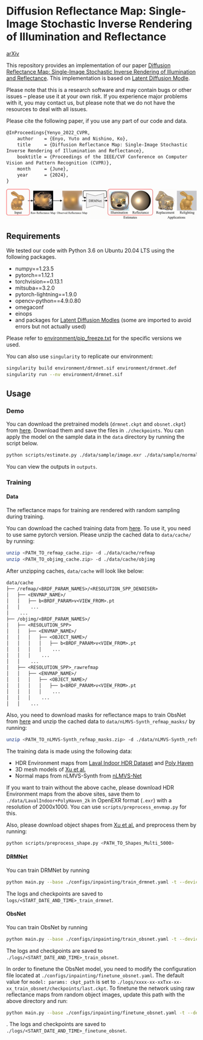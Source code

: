 # Diffusion Reflectance Map: Single-Image Stochastic Inverse Rendering of Illumination and Reflectance
[arXiv](https://arxiv.org/abs/2312.04529)

This repository provides an implementation of our paper [Diffusion Reflectance Map: Single-Image Stochastic Inverse Rendering of Illumination and Reflectance](https://arxiv.org/abs/2312.04529).
This implementation is based on [Latent Diffusion Modle](https://github.com/CompVis/latent-diffusion/).

Please note that this is a research software and may contain bugs or other issues – please use it at your own risk. If you experience major problems with it, you may contact us, but please note that we do not have the resources to deal with all issues.

Please cite the following paper, if you use any part of our code and data.
```
@InProceedings{Yenyo_2022_CVPR,
    author    = {Enyo, Yuto and Nishino, Ko},
    title     = {Diffusion Reflectance Map: Single-Image Stochastic Inverse Rendering of Illumination and Reflectance},
    booktitle = {Proceedings of the IEEE/CVF Conference on Computer Vision and Pattern Recognition (CVPR)},
    month     = {June},
    year      = {2024},
}
```

![drmnet_overall](assets/drmnet_overall.gif)

## Requirements

We tested our code with Python 3.6 on Ubuntu 20.04 LTS using the following packages.

- numpy==1.23.5
- pytorch==1.12.1
- torchvision==0.13.1
- mitsuba==3.2.0
- pytorch-lightning==1.9.0
- opencv-python==4.9.0.80
- omegaconf
- einops
- and packages for [Latent Diffusion Modles](https://github.com/CompVis/latent-diffusion?tab=readme-ov-file#requirements) (some are imported to avoid errors but not actually used)

Please refer to [environment/pip_freeze.txt](environment/pip_freeze.txt) for the specific versions we used.

You can also use `singularity` to replicate our environment:
```bash
singularity build environment/drmnet.sif environment/drmnet.def
singularity run --nv environment/drmnet.sif
```

## Usage

### Demo

You can download the pretrained models (`drmnet.ckpt` and `obsnet.ckpt`) from [here](https://drive.google.com/drive/folders/1zWkmzOIIwueeUL0ryzK6FU8TtW6g4T6W). Download them and save the files in `./checkpoints`.
You can apply the model on the sample data in the `data` directory by running the script below.

```bash
python scripts/estimate.py ./data/sample/image.exr ./data/sample/normal.npy ./data/sample/mask.png
```

You can view the outputs in `outputs`.

### Training

#### Data

The reflectance maps for training are rendered with random sampling during training.

You can download the cached training data from [here](https://drive.google.com/drive/folders/1zWkmzOIIwueeUL0ryzK6FU8TtW6g4T6W).
To use it, you need to use same pytorch version.
Please unzip the cached data to `data/cache/` by running:
```bash
unzip <PATH_TO_refmap_cache.zip> -d ./data/cache/refmap
unzip <PATH_TO_objimg_cache.zip> -d ./data/cache/objimg
```

After unzipping caches, `data/cache` will look like below:
```
data/cache
├── /refmap/<BRDF_PARAM_NAMES>/<RESOLUTION_SPP_DENOISER>
│   ├── <ENVMAP_NAME>/
│   │   ├── b<BRDF_PARAM>v<VIEW_FROM>.pt
│   │    ...
│    ...
├── /objimg/<BRDF_PARAM_NAMES>/
│   ├── <RESOLUTION_SPP>
│   │   ├── <ENVMAP_NAME>/
│   │   │   ├── <OBJECT_NAME>/
│   │   │   │   ├── b<BRDF_PARAM>v<VIEW_FROM>.pt
│   │   │   │    ...
│   │   │    ...
│   │    ...
│   ├── <RESOLUTION_SPP>_rawrefmap
│   │   ├── <ENVMAP_NAME>/
│   │   │   ├── <OBJECT_NAME>/
│   │   │   │   ├── b<BRDF_PARAM>v<VIEW_FROM>.pt
│   │   │   │    ...
│   │   │    ...
│   │    ...
```

Also, you need to download masks for reflectance maps to train ObsNet from [here](https://drive.google.com/drive/folders/1zWkmzOIIwueeUL0ryzK6FU8TtW6g4T6W) and unzip the cached data to `data/nLMVS-Synth_refmap_masks/` by running:
```bash
unzip <PATH_TO_nLMVS-Synth_refmap_masks.zip> -d ./data/nLMVS-Synth_refmap_masks
```


The training data is made using the following data:
- HDR Environment maps from [Laval Indoor HDR Dataset](http://vision.gel.ulaval.ca/~jflalonde/publications/projects/deepIndoorLight/index.html) and [Poly Haven](https://polyhaven.com/)
- 3D mesh models of [Xu et al.](https://cseweb.ucsd.edu/~viscomp/projects/SIG18Relighting/)
- Normal maps from nLMVS-Synth from [nLMVS-Net](https://github.com/kyotovision-public/nLMVS-Net) 

If you want to train without the above cache, please download HDR Environment maps from the above sites, save them to `./data/LavalIndoor+PolyHaven_2k` in OpenEXR format (`.exr`) with a resolution of 2000x1000. You can use `scripts/preprocess_envmap.py` for this.

Also, please download object shapes from [Xu et al.](https://cseweb.ucsd.edu/~viscomp/projects/SIG18Relighting/) and preprocess them by running:
```bash
python scripts/preprocess_shape.py <PATH_TO_Shapes_Multi_5000>
```


#### DRMNet

You can train DRMNet by running
```bash
python main.py --base ./configs/inpainting/train_drmnet.yaml -t --device 0
```
The logs and checkpoints are saved to `logs/<START_DATE_AND_TIME>_train_drmnet`.

#### ObsNet

You can train ObsNet by running
```bash
python main.py --base ./configs/inpainting/train_obsnet.yaml -t --device 0
```
The logs and checkpoints are saved to `./logs/<START_DATE_AND_TIME>_train_obsnet`.

In order to finetune the ObsNet model, you need to modify the configuration file located at `./configs/inpainting/finetune_obsnet.yaml`.
The default value for `model: params: ckpt_path` is set to `./logs/xxxx-xx-xxTxx-xx-xx_train_obsnet/checkpoints/last.ckpt`.
To finetune the network using raw reflectance maps from random object images, update this path with the above directory and run:
```bash
python main.py --base ./configs/inpainting/finetune_obsnet.yaml -t --device 0
```
.
The logs and checkpoints are saved to `./logs/<START_DATE_AND_TIME>_finetune_obsnet`.
